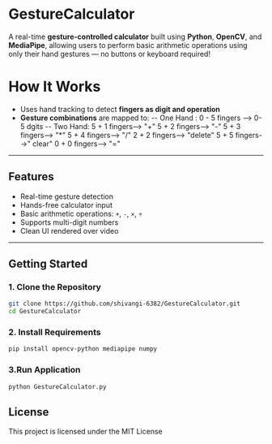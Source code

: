 # GestureCalculator
A real-time **gesture-controlled calculator** built using **Python**, **OpenCV**, and **MediaPipe**, allowing users to perform basic arithmetic operations using only their hand gestures — no buttons or keyboard required!

# How It Works
- Uses hand tracking to detect **fingers as digit and operation**
- **Gesture combinations** are mapped to:
   -- One Hand : 0 - 5 fingers --> 0-5 dgits
   -- Two Hand: 5 + 1 fingers--> "+"
                5 + 2 fingers--> "-"
                5 + 3 fingers--> "*"
                5 + 4 fingers--> "/"
                2 + 2 fingers--> "delete"
                5 + 5 fingers-->" clear"
                0 + 0 fingers--> "="
---
  ##  Features

-  Real-time gesture detection
-  Hands-free calculator input
-  Basic arithmetic operations: `+`, `-`, `×`, `÷`
-  Supports multi-digit numbers
-  Clean UI rendered over video

---
##  Getting Started

### 1. Clone the Repository
```bash
git clone https://github.com/shivangi-6382/GestureCalculator.git
cd GestureCalculator
 ```
### 2. Install Requirements
```bash
pip install opencv-python mediapipe numpy
 ```
### 3.Run Application
```bash
python GestureCalculator.py
 ```
## License
This project is licensed under the MIT License

  


  
  
